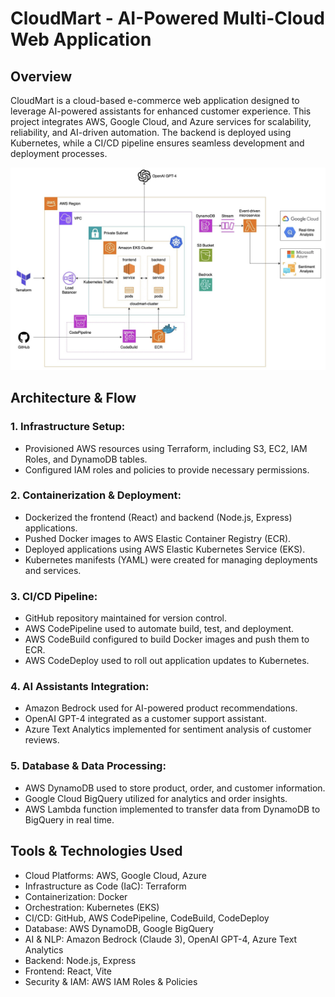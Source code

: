 # CloudMart - AI-Powered Multi-Cloud Web Application

## Overview
CloudMart is a cloud-based e-commerce web application designed to leverage AI-powered assistants for enhanced customer experience. This project integrates AWS, Google Cloud, and Azure services for scalability, reliability, and AI-driven automation. The backend is deployed using Kubernetes, while a CI/CD pipeline ensures seamless development and deployment processes.

![Architecture](assets/architecture.jpg)

## Architecture & Flow
### 1. Infrastructure Setup:
- Provisioned AWS resources using Terraform, including S3, EC2, IAM Roles, and DynamoDB tables.
- Configured IAM roles and policies to provide necessary permissions.

### 2. Containerization & Deployment:
- Dockerized the frontend (React) and backend (Node.js, Express) applications.
- Pushed Docker images to AWS Elastic Container Registry (ECR).
- Deployed applications using AWS Elastic Kubernetes Service (EKS).
- Kubernetes manifests (YAML) were created for managing deployments and services.

### 3. CI/CD Pipeline:
- GitHub repository maintained for version control.
- AWS CodePipeline used to automate build, test, and deployment.
- AWS CodeBuild configured to build Docker images and push them to ECR.
- AWS CodeDeploy used to roll out application updates to Kubernetes.

### 4. AI Assistants Integration:
- Amazon Bedrock used for AI-powered product recommendations.
- OpenAI GPT-4 integrated as a customer support assistant.
- Azure Text Analytics implemented for sentiment analysis of customer reviews.

### 5. Database & Data Processing:
- AWS DynamoDB used to store product, order, and customer information.
- Google Cloud BigQuery utilized for analytics and order insights.
- AWS Lambda function implemented to transfer data from DynamoDB to BigQuery in real time.

## Tools & Technologies Used
- Cloud Platforms: AWS, Google Cloud, Azure
- Infrastructure as Code (IaC): Terraform
- Containerization: Docker
- Orchestration: Kubernetes (EKS)
- CI/CD: GitHub, AWS CodePipeline, CodeBuild, CodeDeploy
- Database: AWS DynamoDB, Google BigQuery
- AI & NLP: Amazon Bedrock (Claude 3), OpenAI GPT-4, Azure Text Analytics
- Backend: Node.js, Express
- Frontend: React, Vite
- Security & IAM: AWS IAM Roles & Policies